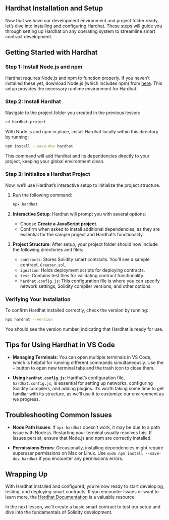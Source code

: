 ## Hardhat Installation and Setup

Now that we have our development environment and project folder ready, let’s dive into installing and configuring Hardhat. These steps will guide you through setting up Hardhat on any operating system to streamline smart contract development.

## Getting Started with Hardhat

### Step 1: Install Node.js and npm

Hardhat requires Node.js and npm to function properly. If you haven’t installed these yet, download Node.js (which includes npm) from [here](https://nodejs.org/). This setup provides the necessary runtime environment for Hardhat.

### Step 2: Install Hardhat

Navigate to the project folder you created in the previous lesson:

```bash
cd hardhat-project
```

With Node.js and npm in place, install Hardhat locally within this directory by running:

```bash
npm install --save-dev hardhat
```

This command will add Hardhat and its dependencies directly to your project, keeping your global environment clean.

### Step 3: Initialize a Hardhat Project

Now, we’ll use Hardhat’s interactive setup to initialize the project structure.

1. Run the following command:

   ```bash
   npx hardhat
   ```

2. **Interactive Setup**: Hardhat will prompt you with several options:
   - Choose **Create a JavaScript project**.
   - Confirm when asked to install additional dependencies, as they are essential for the sample project and Hardhat’s functionality.

3. **Project Structure**: After setup, your project folder should now include the following directories and files:
   - `contracts`: Stores Solidity smart contracts. You’ll see a sample contract, `Greeter.sol`.
   - `ignition`: Holds deployment scripts for deploying contracts.
   - `test`: Contains test files for validating contract functionality.
   - `hardhat.config.js`: This configuration file is where you can specify network settings, Solidity compiler versions, and other options.

### Verifying Your Installation

To confirm Hardhat installed correctly, check the version by running:

```bash
npx hardhat --version
```

You should see the version number, indicating that Hardhat is ready for use.

## Tips for Using Hardhat in VS Code

- **Managing Terminals**: You can open multiple terminals in VS Code, which is helpful for running different commands simultaneously. Use the `+` button to open new terminal tabs and the trash icon to close them.
  
- **Using `hardhat.config.js`**: Hardhat’s configuration file, `hardhat.config.js`, is essential for setting up networks, configuring Solidity compilers, and adding plugins. It’s worth taking some time to get familiar with its structure, as we’ll use it to customize our environment as we progress.

## Troubleshooting Common Issues

- **Node Path Issues**: If `npx hardhat` doesn’t work, it may be due to a path issue with Node.js. Restarting your terminal usually resolves this. If issues persist, ensure that Node.js and npm are correctly installed.
  
- **Permissions Errors**: Occasionally, installing dependencies might require superuser permissions on Mac or Linux. Use `sudo npm install --save-dev hardhat` if you encounter any permissions errors.

## Wrapping Up

With Hardhat installed and configured, you’re now ready to start developing, testing, and deploying smart contracts. If you encounter issues or want to learn more, the [Hardhat Documentation](https://hardhat.org/docs/) is a valuable resource.

In the next lesson, we’ll create a basic smart contract to test our setup and dive into the fundamentals of Solidity development.
